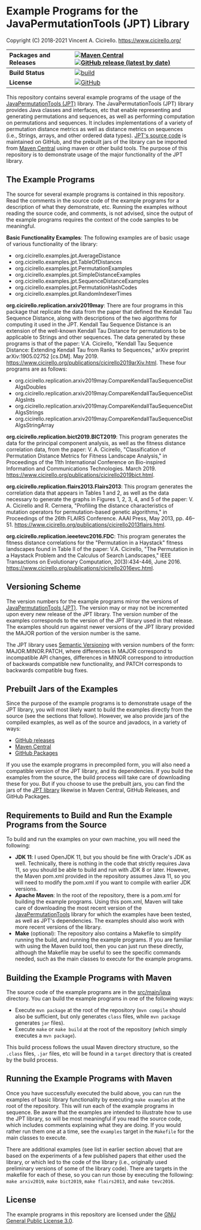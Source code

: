 # Example Programs for the JavaPermutationTools (JPT) Library

Copyright (C) 2018-2021 Vincent A. Cicirello. https://www.cicirello.org/

| __Packages and Releases__ | [![Maven Central](https://img.shields.io/maven-central/v/org.cicirello/jpt-examples.svg?label=Maven%20Central)](https://search.maven.org/artifact/org.cicirello/jpt-examples) [![GitHub release (latest by date)](https://img.shields.io/github/v/release/cicirello/jpt-examples?logo=GitHub)](https://github.com/cicirello/jpt-examples/releases) |
| :--- | :--- |
| __Build Status__ | [![build](https://github.com/cicirello/jpt-examples/workflows/build/badge.svg)](https://github.com/cicirello/jpt-examples/actions?query=workflow%3Abuild) |
| __License__ | [![GitHub](https://img.shields.io/github/license/cicirello/jpt-examples)](https://github.com/cicirello/jpt-examples/blob/main/LICENSE) |

This repository contains several example programs of the 
usage of the [JavaPermutationTools (JPT)](https://jpt.cicirello.org) 
library. The JavaPermutationTools (JPT) library provides Java classes 
and interfaces, etc that enable representing and generating permutations 
and sequences, as well as performing computation on permutations and 
sequences. It includes implementations of a variety of permutation 
distance metrics as well as distance metrics on sequences (i.e., 
Strings, arrays, and other ordered data 
types). [JPT's source code](https://github.com/cicirello/JavaPermutationTools) is 
maintained on GitHub, and the prebuilt jars of the library can be imported 
from [Maven Central](https://search.maven.org/artifact/org.cicirello/jpt) 
using maven or other build tools. The purpose of this repository is to 
demonstrate usage of the major functionality of the JPT library.

## The Example Programs

The source for several example programs is contained in this repository.
Read the comments in the source code of the example programs 
for a description of what they demonstrate, etc. Running the 
examples without reading the source code, and comments, 
is not advised, since the output of the example programs 
requires the context of the code samples to be meaningful.

__Basic Functionality Examples__: The following 
examples are of basic usage of various functionality of the library:
* org.cicirello.examples.jpt.AverageDistance
* org.cicirello.examples.jpt.TableOfDistances
* org.cicirello.examples.jpt.PermutationExamples
* org.cicirello.examples.jpt.SimpleDistanceExamples
* org.cicirello.examples.jpt.SequenceDistanceExamples
* org.cicirello.examples.jpt.PermutationHashCodes
* org.cicirello.examples.jpt.RandomIndexerTimes

__org.cicirello.replication.arxiv2019may__: There are four programs in this package that
replicate the data from the paper that defined the Kendall Tau Sequence Distance, along with
descriptions of the two algorithms for computing it used in the JPT.  Kendall Tau Sequence Distance
is an extension of the well-known Kendall Tau Distance for permutations to be applicable to
Strings and other sequences.  The data generated by these programs is that of the paper:
V.A. Cicirello, "Kendall Tau Sequence Distance: Extending Kendall Tau from Ranks to Sequences," 
arXiv preprint arXiv:1905.02752 [cs.DM]. May 2019. https://www.cicirello.org/publications/cicirello2019arXiv.html.
These four programs are as follows:
* org.cicirello.replication.arxiv2019may.CompareKendallTauSequenceDistAlgsDoubles
* org.cicirello.replication.arxiv2019may.CompareKendallTauSequenceDistAlgsInts
* org.cicirello.replication.arxiv2019may.CompareKendallTauSequenceDistAlgsStrings
* org.cicirello.replication.arxiv2019may.CompareKendallTauSequenceDistAlgsStringArray

__org.cicirello.replication.bict2019.BICT2019__: This program generates the data for the
principal component analysis, as well as the fitness distance correlation data,
from the paper:
V. A. Cicirello, "Classification of Permutation Distance Metrics for Fitness Landscape Analysis," 
in Proceedings of the 11th International Conference on Bio-inspired Information and 
Communications Technologies.  March 2019. https://www.cicirello.org/publications/cicirello2019bict.html.

__org.cicirello.replication.flairs2013.Flairs2013__: This program generates the correlation
data that appears in Tables 1 and 2, as well as the data necessary to generate the
graphs in Figures 1, 2, 3, 4, and 5 of the paper:
V. A. Cicirello and R. Cernera, "Profiling the distance characteristics 
of mutation operators for permutation-based genetic algorithms," 
in Proceedings of the 26th FLAIRS Conference. AAAI Press, 
May 2013, pp. 46–51. https://www.cicirello.org/publications/cicirello2013flairs.html.

__org.cicirello.replication.ieeetevc2016.FDC__: This program generates the fitness 
distance correlations for the "Permutation in a Haystack" fitness landscapes 
found in Table II of the paper:
V.A. Cicirello, "The Permutation in a Haystack Problem and the Calculus of Search Landscapes," 
IEEE Transactions on Evolutionary Computation, 20(3):434-446, 
June 2016. https://www.cicirello.org/publications/cicirello2016evc.html.

## Versioning Scheme

The version numbers for the example programs mirror the versions of
[JavaPermutationTools (JPT)](https://jpt.cicirello.org). The version may 
or may not be incremented upon every new release of the JPT library. The 
version number of the examples corresponds to the version of the JPT 
library used in that release.  The examples should run against newer 
versions of the JPT library provided the MAJOR portion of the version 
number is the same.  

The JPT library uses [Semantic Versioning](https://semver.org/) with 
version numbers of the form: MAJOR.MINOR.PATCH, where differences 
in MAJOR correspond to incompatible API changes, differences in MINOR 
correspond to introduction of backwards compatible new functionality, 
and PATCH corresponds to backwards compatible bug fixes.

## Prebuilt Jars of the Examples

Since the purpose of the example programs is to demonstrate usage of the
JPT library, you will most likely want to build the examples
directly from the source (see the sections that follow).  However, we
also provide jars of the compiled examples, as well as of the source and javadocs, 
in a variety of ways:
* [GitHub releases](https://github.com/cicirello/jpt-examples/releases)
* [Maven Central](https://search.maven.org/artifact/org.cicirello/jpt-examples)
* [GitHub Packages](https://github.com/cicirello?tab=packages&repo_name=jpt-examples)

If you use the example programs in precompiled form, you will also need
a compatible version of the JPT library, and its dependencies. If you
build the examples from the source, the build process will take care of downloading these
for you. But if you choose to use the prebuilt jars, you can find the jars
of the [JPT library](https://github.com/cicirello/JavaPermutationTools) 
likewise in Maven Central, GitHub Releases, and GitHub Packages.

## Requirements to Build and Run the Example Programs from the Source

To build and run the examples on your own machine, you will need the following:
* __JDK 11__: I used OpenJDK 11, but you should be fine with Oracle's JDK as well. Technically, there is nothing in the code that strictly requires Java 11, so you should be able to build and run with JDK 8 or later. However, the Maven pom.xml provided in the repository assumes Java 11, so you will need to modify the pom.xml if you want to compile with earlier JDK versions. 
* __Apache Maven__: In the root of the repository, there is a pom.xml for building the example programs. Using this pom.xml, Maven will take care of downloading the most recent version of the [JavaPermutationTools](https://jpt.cicirello.org/) library for which the examples have been tested, as well as JPT's dependencies. The examples should also work with more recent versions of the library.
* __Make__ (optional): The repository also contains a Makefile to simplify running the build, and running the example programs. If you are familiar with using the Maven build tool, then you can just run these directly, although the Makefile may be useful to see the specific commands needed, such as the main classes to execute for the example programs.

## Building the Example Programs with Maven

The source code of the example programs are
in the [src/main/java](src/main/java) directory.  You can build the example 
programs in one of the following ways:
* Execute `mvn package` at the root of the repository (`mvn compile` should also be sufficient, but only generates `class` files, while `mvn package` generates `jar` files).
* Execute `make` or `make build` at the root of the repository (which simply executes a `mvn package`). 

This build process follows the usual Maven directory structure, so 
the `.class` files, `.jar` files, etc will be found in a `target` 
directory that is created by the build process.

## Running the Example Programs with Maven

Once you have successfully executed the build above, you can run the 
examples of basic library functionality by executing `make examples` 
at the root of the repository. This will run each of the example 
programs in sequence. Be aware that the examples are intended to 
illustrate how to use the JPT library, so will be most meaningful 
if you read the source code, which includes comments explaining what 
they are doing. If you would rather run them one at a time, see 
the `examples` target in the `Makefile` for the main classes to execute.

There are additional examples (see list in earlier section above) that
are based on the experiments of a few published papers that either used 
the library, or which led to the code of the library (i.e., originally 
used preliminary versions of some of the library code). There are 
targets in the makefile for each of these, so you can run those by 
executing the following: `make arxiv2019`, `make bict2019`, 
`make flairs2013`, and `make tevc2016`.

## License

The example programs in this repository are licensed under 
the [GNU General Public License 3.0](https://www.gnu.org/licenses/gpl-3.0.en.html).

